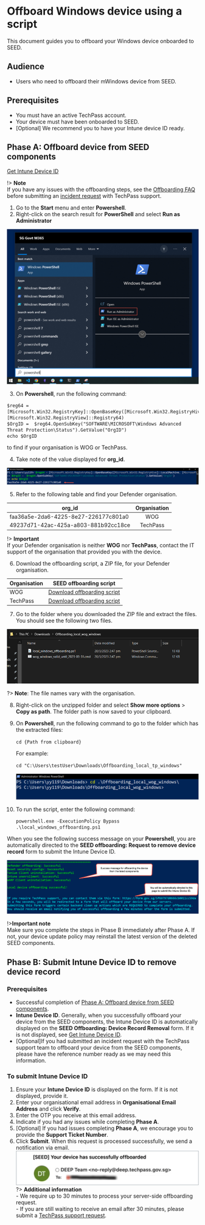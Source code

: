 # Offboard Windows device using a script
 
 This document guides you to offboard your Windows device onboarded to SEED.

## Audience

- Users who need to offboard their mWindows device from SEED.

## Prerequisites

- You must have an active TechPass account.
- Your device must have been onboarded to SEED.
- [Optional] We recommend you to have your Intune device ID ready. 

## Phase A: Offboard device from SEED components

[Get Intune Device ID](../snippets/snippets-get-intune-device-id.md ':include')

!> **Note**<br>If you have any issues with the offboarding steps, see the [Offboarding FAQ](/faqs/seed-offboarding-faqs) before submitting an [incident request](https://go.gov.sg/techpass-sr) with TechPass support.

1. Go to the **Start** menu and enter **Powershell**.
2. Right-click on the search result for **PowerShell** and select **Run as Administrator**

![open powershell](../images/offboarding-windows/run_powershell.png)

3. On **Powershell**, run the following command:

```
$reg64 = [Microsoft.Win32.RegistryKey]::OpenBaseKey([Microsoft.Win32.RegistryHive]::LocalMachine, [Microsoft.Win32.RegistryView]::Registry64)
$OrgID =  $reg64.OpenSubKey("SOFTWARE\MICROSOFT\Windows Advanced Threat Protection\Status").GetValue("OrgID")
echo $OrgID
``` 
to find if your organisation is WOG or TechPass.

4. Take note of the value displayed for **org_id**.

![find-org-id](../images/offboarding-windows/org_id_win.png)

5. Refer to the following table and find your Defender organisation.

  | org_id  | Organisation |
  | ------------- |:-------------:|
  | faa36a5e-2da6-4225-8e27-226177c801a0      | WOG     |
  | 49237d71-42ac-425a-a803-881b92cc18ce  | TechPass    | 

!> **Important**<br> If your Defender organisation is neither **WOG** nor **TechPass**, contact the IT support of the organisation that provided you with the device.

6. Download the offboarding script, a ZIP file, for your Defender organisation.

  | Organisation  | SEED offboarding script |
  | ------------- |:-------------:|
  | WOG      | [Download offboarding script](https://k3uwa66lu3tj6uxft46666ynhe0uvzor.lambda-url.ap-southeast-1.on.aws/local_wog_windows)    |
  | TechPass      | [Download offboarding script](https://k3uwa66lu3tj6uxft46666ynhe0uvzor.lambda-url.ap-southeast-1.on.aws/local_tp_windows)    |
  
7. Go to the folder where you downloaded the ZIP file and extract the files. You should see the following two files. 

![extract-files](../images/offboarding-windows/win_extracted_files_for_offboarding.PNG)

?> **Note**: The file names vary with the organisation.

8. Right-click on the unzipped folder and select **Show more options** > **Copy as path**. The folder path is now saved to your clipboard.

9. On **Powershell**, run the following command to go to the folder which has the extracted files:

    ```cd {Path from clipboard}```

    For example:

    ```cd "C:\Users\testUser\Downloads\Offboarding_local_tp_windows"```

    ![directory](../images/offboarding-windows/windows_cd_downloads.png)

10. To run the script, enter the following command:

    ```
    powershell.exe -ExecutionPolicy Bypass .\local_windows_offboarding.ps1
    ```

When you see the following success message on your **Powershell**, you are automatically directed to the **SEED offboarding: Request to remove device record** form to submit the Intune Device ID. 

![macos-success-message](../images/offboarding-windows/windows_success_message.png)

!>**Important note**<br> Make sure you complete the steps in Phase B immediately after Phase A. If not, your device update policy may reinstall the latest version of the deleted SEED components.

## Phase B: Submit Intune Device ID to remove device record

### Prerequisites
- Successful completion of [Phase A: Offboard device from SEED components](#phase-a-offboard-device-from-seed-components).
- **Intune Device ID**. Generally, when you successfully offboard your device from the SEED components, the Intune Device ID is automatically displayed on the **SEED Offboarding: Device Record Removal** form. If it is not displayed, see [Get Intune Device ID](#get-intune-device-id).
- [Optional]If you had submitted an incident request with the TechPass support team to offboard your device from the SEED components, please have the reference number ready as we may need this information.
### To submit Intune Device ID
1. Ensure your **Intune Device ID** is displayed on the form. If it is not displayed, provide it.
2. Enter your organisational email address in **Organisational Email Address** and click **Verify**.
3. Enter the OTP you receive at this email address.  
4. Indicate if you had any issues while completing **Phase A**.
5. [Optional] If you had issues completing **Phase A**, we encourage you to provide the **Support Ticket Number**.
6. Click **Submit**. When this request is processed successfully, we send a notification via email.
![successfully-offboarded-email](../images/macos-successfully-offboarded-email.png)
?> **Additional information**<br>- We require up to 30 minutes to process your server-side offboarding request.<br>- If you are still waiting to receive an email after 30 minutes, please submit a [TechPass support request](https://go.gov.sg/techpass-sr). 
 
  